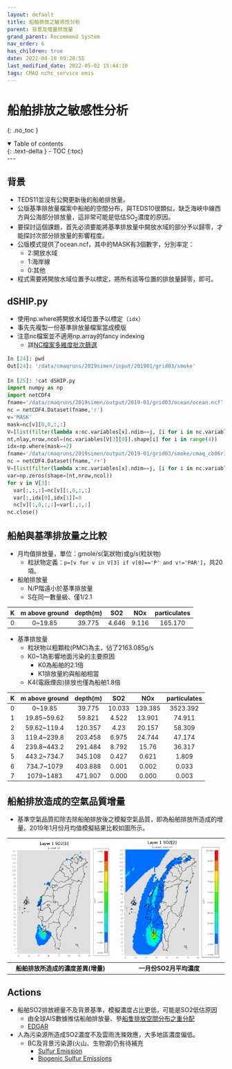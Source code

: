 ```yaml
---
layout: default
title: 船舶排放之敏感性分析
parent: 背景及增量排放量
grand_parent: Recommend System
nav_order: 6
has_children: true
date: 2022-04-18 09:28:55
last_modified_date: 2022-05-02 15:44:10
tags: CMAQ nchc_service emis
---
```


# 船舶排放之敏感性分析
{: .no_toc }

<details open markdown="block">
  <summary>
    Table of contents
  </summary>
  {: .text-delta }
- TOC
{:toc}
</details>
---

## 背景
- TEDS11並沒有公開更新後的船舶排放量。
- 公版基準排放量檔案中船舶的空間分布，與TEDS10很類似，缺乏海峽中線西方與公海部分排放量，這非常可能是低估SO<sub>2</sub>濃度的原因。
- 要探討這個課題，首先必須要能將基準排放量中開放水域的部分予以歸零，才能探討次部分排放量的影響程度。
- 公版模式提供了ocean.ncf，其中的MASK有3個數字，分別率定：
  - 2:開放水域
  - 1:海岸線
  - 0:其他
- 程式需要將開放水域位置予以標定，將所有該等位置的排放量歸零，即可。

## dSHIP.py
- 使用np.where將開放水域位置予以標定（`idx`）
- 事先先複製一份基準排放量檔案當成模版
- 注意nc檔案並不適用np.array的fancy indexing
  - 詳[NC檔案多維度批次篩選](https://sinotec2.github.io/Focus-on-Air-Quality/utilities/netCDF/linear_fitering_NC/)

```python
In [24]: pwd
Out[24]: '/data/cmaqruns/2019simen/input/201901/grid03/smoke'

In [25]: !cat dSHIP.py
import numpy as np
import netCDF4
fname='/data/cmaqruns/2019simen/output/2019-01/grid03/ocean/ocean.ncf'
nc = netCDF4.Dataset(fname,'r')
v='MASK'
mask=nc[v][0,0,:,:]
V=[list(filter(lambda x:nc.variables[x].ndim==j, [i for i in nc.variables])) for j in [1,2,3,4]]
nt,nlay,nrow,ncol=(nc.variables[V[3][0]].shape[i] for i in range(4))
idx=np.where(mask==2)
fname='/data/cmaqruns/2019simen/output/2019-01/grid03/smoke/cmaq_cb06r3_ae7_aq.01-20181225.38.TW3-d4.BaseEms.ncf_dSHIP'
nc = netCDF4.Dataset(fname,'r+')
V=[list(filter(lambda x:nc.variables[x].ndim==j, [i for i in nc.variables])) for j in [1,2,3,4]]
var=np.zeros(shape=(nt,nrow,ncol))
for v in V[3]:
  var[:,:,:]=nc[v][:,0,:,:]
  var[:,idx[0],idx[1]]=0
  nc[v][:,0,:,:]=var[:,:,:]
nc.close()
```

## 船舶與基準排放量之比較
- 月均值排放量，單位：gmole/s(氣狀物)或g/s(粒狀物)
  - 粒狀物定義：`p=[v for v in V[3] if v[0]=='P' and v!='PAR']`，共20項。
- 船舶排放量
  - N/P階遠小於基準排放量
  - S在同一數量級、僅1/2.1

|K|m above ground|depth(m)|SO2|NOx|particulates|
|:-:|:-:|:-:|:-:|:-:|:-:|
|0|0~19.85|39.775|4.646|9.116|165.170|

- 基準排放量
  - 粒狀物以粗顆粒(PMC)為主，佔了2163.085g/s   
  - K0~1為影響地面污染的主要原因
    - K0為船舶的2.1倍
    - K1排放量約與船舶相當
  - K4(電廠煙囪)排放也僅為船舶1.8倍

|K|m above ground|depth(m)|SO2|NOx|particulates|
|:-:|:-:|:-:|:-:|:-:|:-:|
|0|0~19.85|39.775|10.033|139.385|3523.392|
|1|19.85~59.62|59.821|4.522|13.901|74.911|
|2|59.62~119.4|120.357|4.23|20.157|58.309|
|3|119.4~239.8|203.458|6.975|24.744|47.174|
|4|239.8~443.2|291.484|8.792|15.76|36.317|
|5|443.2~734.7|345.108|0.427|0.621|1.809|
|6|734.7~1079|403.888|0.001|0.002|0.033|
|7|1079~1483|471.907|0.000|0.000|0.003|

## 船舶排放造成的空氣品質增量
- 基準空氣品質扣除去除船舶排放後之模擬空氣品質，即為船舶排放所造成的增量。2019年1月份月均值模擬結果比較如圖所示。

| ![](https://github.com/sinotec2/Focus-on-Air-Quality/raw/main/assets/images/SO2SHIP_JanT.PNG)|![](https://github.com/sinotec2/Focus-on-Air-Quality/raw/main/assets/images/SO2_JanT.PNG)|
|:-:|:--:|
| <b>船舶排放所造成的濃度差異(增量)</b>| <b>一月份SO2月平均濃度</b>|

## Actions
- 船舶SO2排放總量不及背景基準，模擬濃度占比更低，可能是SO2低估原因  
  - 由全球AIS數據推估船舶排放量、參[船隻排放空間分布之重分配](https://sinotec2.github.io/Focus-on-Air-Quality/Global_Regional_Emission/EDGARv5/ShipDensity/)
  - [EDGAR](https://sinotec2.github.io/Focus-on-Air-Quality/Global_Regional_Emission/EDGARv5/Ed2CMAQ/)
- 人為污染源所造成SO2濃度不及雲雨洗滌效應，大多地區濃度偏低。
  - BC及背景污染源(火山、生物源)仍有待補充
    - [Sulfur Emission](https://www.sciencedirect.com/topics/earth-and-planetary-sciences/sulfur-emission)
    - [Biogenic Sulfur Emissions](https://pubs.acs.org/doi/pdf/10.1021/bk-1989-0393.ch001)
    
